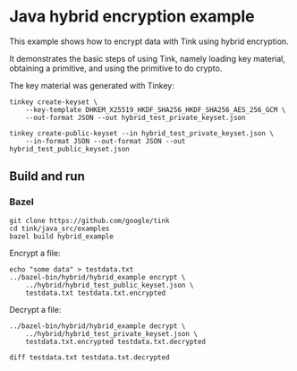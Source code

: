 # Java hybrid encryption example

This example shows how to encrypt data with Tink using hybrid encryption.

It demonstrates the basic steps of using Tink, namely loading key material,
obtaining a primitive, and using the primitive to do crypto.

The key material was generated with Tinkey:

```shell
tinkey create-keyset \
    --key-template DHKEM_X25519_HKDF_SHA256_HKDF_SHA256_AES_256_GCM \
    --out-format JSON --out hybrid_test_private_keyset.json

tinkey create-public-keyset --in hybrid_test_private_keyset.json \
    --in-format JSON --out-format JSON --out hybrid_test_public_keyset.json
```

## Build and run

### Bazel

```shell
git clone https://github.com/google/tink
cd tink/java_src/examples
bazel build hybrid_example
```

Encrypt a file:

```shell
echo "some data" > testdata.txt
../bazel-bin/hybrid/hybrid_example encrypt \
    ../hybrid/hybrid_test_public_keyset.json \
    testdata.txt testdata.txt.encrypted
```

Decrypt a file:

```shell
../bazel-bin/hybrid/hybrid_example decrypt \
    ../hybrid/hybrid_test_private_keyset.json \
    testdata.txt.encrypted testdata.txt.decrypted

diff testdata.txt testdata.txt.decrypted
```
